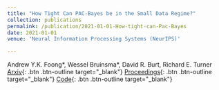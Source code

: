 ```yaml
---
title: "How Tight Can PAC-Bayes be in the Small Data Regime?"
collection: publications
permalink: /publication/2021-01-01-How-tight-can-Pac-Bayes
date: 2021-01-01
venue: 'Neural Information Processing Systems (NeurIPS)'

---
```

Andrew Y.K. Foong\*, Wessel Bruinsma\*, David R. Burt,  Richard E. Turner [Arxiv](https://arxiv.org/abs/2106.03542){: .btn .btn-outline target="_blank"} [Proceedings](https://proceedings.neurips.cc/paper/2021/hash/214cfbe603b7f9f9bc005d5f53f7a1d3-Abstract.html){: .btn .btn-outline target="_blank"} [Code](https://github.com/cambridge-mlg/pac-bayes-tightness-small-data){: .btn .btn-outline target="_blank"}